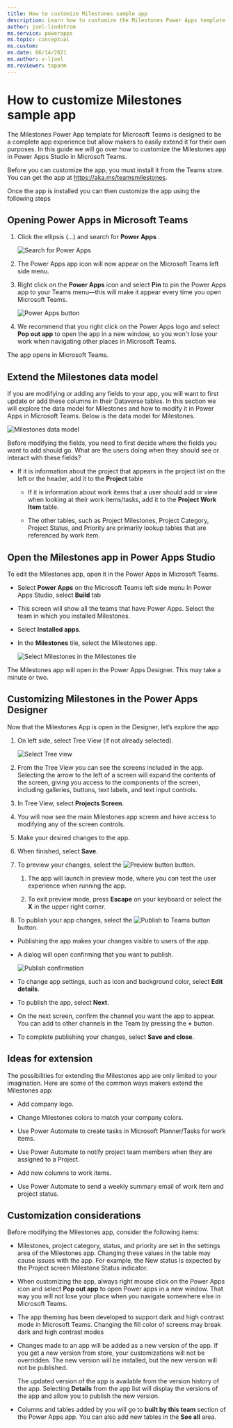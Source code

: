 ```yaml
---
title: How to customize Milestones sample app
description: Learn how to customize the Milestones Power Apps template installed from Teams store.
author: joel-lindstrom
ms.service: powerapps
ms.topic: conceptual
ms.custom: 
ms.date: 06/14/2021
ms.author: v-ljoel
ms.reviewer: tapanm
---
```

# How to customize Milestones sample app
The Milestones Power App template for Microsoft Teams is designed to be a complete app experience but allow makers to easily extend it for their own purposes. In this guide we will go over how to customize the Milestones app in Power Apps Studio in Microsoft Teams.

Before you can customize the app, you must install it from the Teams store. You can get the app at <https://aka.ms/teamsmilestones>.

Once the app is installed you can then customize the app using the following steps

## Opening Power Apps in Microsoft Teams
1. Click the ellipsis (…) and search for **Power Apps** .

   ![Search for Power Apps](media/customize-milestones/search-app.png "Search for Power Apps")

2. The Power Apps app icon will now appear on the Microsoft Teams left side menu.

3. Right click on the **Power Apps** icon and select **Pin** to pin the Power Apps app to your Teams menu—this will make it appear every time you open Microsoft Teams.

   ![Power Apps button](media/customize-milestones/power-apps-icon.png "Power Apps button")

4. We recommend that you right click on the Power Apps logo and select **Pop out app** to open the app in a new window, so you won't lose your work when navigating other places in Microsoft Teams.   

The app opens in Microsoft Teams.

## Extend the Milestones data model

If you are modifying or adding any fields to your app, you will want to first update or add these columns in their Dataverse tables. In this section we will
explore the data model for Milestones and how to modify it in Power Apps in Microsoft Teams. Below is the data model for Milestones.

![Milestones data model](media/milestones-architecture/data-model.png "Milestones data model")

Before modifying the fields, you need to first decide where the fields you want to add should go. What are the users doing when they should see or interact with these fields?

-   If it is information about the project that appears in the project list on the left or the header, add it to the **Project** table
    
    -   If it is information about work items that a user should add or view when looking at their work items/tasks, add it to the **Project Work
        Item** table.
        
    -   The other tables, such as Project Milestones, Project Category, Project Status, and Priority are primarily lookup tables that are referenced by
        work item.

## Open the Milestones app in Power Apps Studio

To edit the Milestones app, open it in the Power Apps in Microsoft Teams.

-   Select **Power Apps** on the Microsoft Teams left side menu In Power Apps Studio, select **Build** tab


- This screen will show all the teams that have Power Apps. Select the team in which you installed Milestones.
- Select **Installed apps**.

- In the **Milestones** tile, select the Milestones app.

  ![Select Milestones in the Milestones tile](media/customize-milestones/milestones-tile.png "Select Milestones in the Milestones tile")

The Milestones app will open in the Power Apps Designer. This may take a minute or two.



## Customizing Milestones in the Power Apps Designer

Now that the Milestones App is open in the Designer, let’s explore the app

1. On left side, select Tree View (if not already selected).

   ![Select Tree view](media/customize-milestones/tree-view.png "Select Tree view")

2. From the Tree View you can see the screens included in the app. Selecting the arrow to the left of a screen will expand the contents of the screen, giving you access to the components of the screen, including galleries, buttons, text labels, and text input controls.

3. In Tree View, select **Projects Screen**.

4. You will now see the main Milestones app screen and have access to modifying any of the screen controls.

5. Make your desired changes to the app.

6. When finished, select **Save**.

7. To preview your changes, select the ![Preview button](media/customize-milestones/preview.png "Preview button") button.
   1.  The app will launch in preview mode, where you can test the user experience when running the app.
       
   2.  To exit preview mode, press **Escape** on your keyboard or select the **X** in the upper right corner.

8. To publish your app changes, select the ![Publish to Teams button](media/customize-milestones/publish-to-teams.png "Publish to Teams") button.

-   Publishing the app makes your changes visible to users of the app.

-   A dialog will open confirming that you want to publish.

    ![Publish confirmation](media/customize-milestones/publish-confirm.png "Publish confirmation")

-   To change app settings, such as icon and background color, select **Edit details**.
    
-   To publish the app, select **Next**.
    
-   On the next screen, confirm the channel you want the app to appear. You can add to other channels in the Team by pressing the **+** button.
    
-   To complete publishing your changes, select **Save and close**.

## Ideas for extension

The possibilities for extending the Milestones app are only limited to your imagination. Here are some of the common ways makers extend the Milestones app:

-   Add company logo.

-   Change Milestones colors to match your company colors.

-   Use Power Automate to create tasks in Microsoft Planner/Tasks for work items.

-   Use Power Automate to notify project team members when they are assigned to a Project.
    
-   Add new columns to work items.

-   Use Power Automate to send a weekly summary email of work item and project status.

## Customization considerations

Before modifying the Milestones app, consider the following items:

-   Milestones, project category, status, and priority are set in the settings area of the Milestones app. Changing these values in the table may cause
    issues with the app. For example, the New status is expected by the Project screen Milestone Status indicator.
    
-   When customizing the app, always right mouse click on the Power Apps icon and select **Pop out app** to open Power apps in a new window. That way you will not lose your place when you navigate somewhere else in Microsoft Teams.
    
-   The app theming has been developed to support dark and high contrast mode in Microsoft Teams. Changing the fill color of screens may break dark and high contrast modes
    
-   Changes made to an app will be added as a new version of the app. If you get a new version from store, your customizations will not be overridden. The new version will be installed, but the new version will not be published.
    
    The updated version of the app is available from the version history of the app. Selecting **Details** from the app list will display the versions of
    the app and allow you to publish the new version.
    
- Columns and tables added by you will go to **built by this team** section of the Power Apps app. You can also add new tables in the **See all** area.
